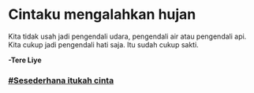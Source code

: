 # Cintaku mengalahkan hujan

Kita tidak usah jadi pengendali udara, pengendali air atau pengendali api. Kita cukup jadi pengendali hati saja.
Itu sudah cukup sakti.

**-Tere Liye**


### [#Sesederhana itukah cinta](https://itsmecevi.github.io/-Sesederhana-itukah-cinta/)




